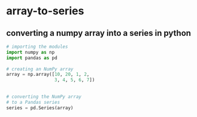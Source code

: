 # array-to-series
## converting a numpy array into a series in python

 ~~~ python
# importing the modules
import numpy as np
import pandas as pd
  
# creating an NumPy array
array = np.array([10, 20, 1, 2, 
                   3, 4, 5, 6, 7])
  
  
# converting the NumPy array 
# to a Pandas series
series = pd.Series(array) 
~~~ 

